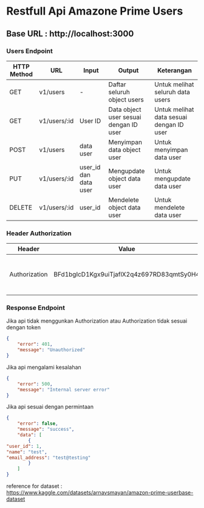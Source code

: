# Restfull Api Amazone Prime Users

## Base URL : http://localhost:3000

### Users Endpoint
|HTTP Method|URL|Input|Output|Keterangan|
|-----------------|-----|------|---------|-
|GET|v1/users|-|Daftar seluruh object users|Untuk melihat seluruh data users|
|GET|v1/users/:id|User ID|Data object user sesuai dengan ID user|Untuk melihat data sesuai dengan ID user|
|POST|v1/users|data user|Menyimpan data object user|Untuk menyimpan data user|
|PUT|v1/users/:id|user_id dan data user|Mengupdate object data user|Untuk mengupdate data user|
|DELETE|v1/users/:id|user_id|Mendelete object data user|Untuk mendelete data user|

### Header Authorization
|Header|Value|Keterangan|
|---------|------|------|
|Authorization|BFd1bgIcD1Kgx9uiTjaflX2q4z697RD83qmtSy0H4|Untuk value dapat dirubah bisa dilihat pada .env|

### Response Endpoint

Jika api tidak menggunkan Authorization atau Authorization tidak sesuai dengan token
```JSON
{
    "error": 401,
    "message": "Unauthorized"
}
```

Jika api mengalami kesalahan
```JSON
{
    "error": 500,
    "message": "Internal server error"
}
```
Jika api sesuai dengan permintaan
```JSON
{
    "error": false,
    "message": "success",
    "data": [
        {
"user_id": 1,
"name": "test",
"email_address": "test@testing"
        }
    ]
}
```

reference for dataset : https://www.kaggle.com/datasets/arnavsmayan/amazon-prime-userbase-dataset

